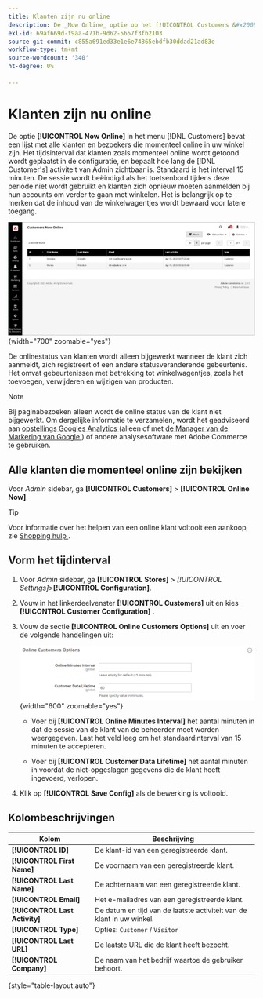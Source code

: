 ```yaml
---
title: Klanten zijn nu online
description: De _Now Online_ optie op het [!UICONTROL Customers &#x200B;] menu maakt een lijst van alle klanten en bezoekers die momenteel online in uw opslag zijn.
exl-id: 69af669d-f9aa-471b-9d62-5657f3fb2103
source-git-commit: c855a691ed33e1e6e74865ebdfb30ddad21ad83e
workflow-type: tm+mt
source-wordcount: '340'
ht-degree: 0%

---
```


# Klanten zijn nu online

De optie **[!UICONTROL Now Online]** in het menu [!DNL Customers] bevat een lijst met alle klanten en bezoekers die momenteel online in uw winkel zijn. Het tijdsinterval dat klanten zoals momenteel online wordt getoond wordt geplaatst in de configuratie, en bepaalt hoe lang de [!DNL Customer's] activiteit van Admin zichtbaar is. Standaard is het interval 15 minuten. De sessie wordt beëindigd als het toetsenbord tijdens deze periode niet wordt gebruikt en klanten zich opnieuw moeten aanmelden bij hun accounts om verder te gaan met winkelen. Het is belangrijk op te merken dat de inhoud van de winkelwagentjes wordt bewaard voor latere toegang.

![ Online Klanten ](assets/customers-now-online.png){width="700" zoomable="yes"}

De onlinestatus van klanten wordt alleen bijgewerkt wanneer de klant zich aanmeldt, zich registreert of een andere statusveranderende gebeurtenis. Het omvat gebeurtenissen met betrekking tot winkelwagentjes, zoals het toevoegen, verwijderen en wijzigen van producten.

>[!NOTE]
>
>Bij paginabezoeken alleen wordt de online status van de klant niet bijgewerkt. Om dergelijke informatie te verzamelen, wordt het geadviseerd aan [ opstellings Googles Analytics ](../merchandising-promotions/google-analytics.md) (alleen of met [ de Manager van de Markering van Google ](../merchandising-promotions/google-tag-manager.md)) of andere analysesoftware met Adobe Commerce te gebruiken.

## Alle klanten die momenteel online zijn bekijken

Voor _Admin_ sidebar, ga **[!UICONTROL Customers]** > **[!UICONTROL Online Now]**.

>[!TIP]
>
>Voor informatie over het helpen van een online klant voltooit een aankoop, zie [ Shopping hulp ](../stores-purchase/introduction.md#shopping-assistance).

## Vorm het tijdinterval

1. Voor _Admin_ sidebar, ga **[!UICONTROL Stores]** > _[!UICONTROL Settings]_>**[!UICONTROL Configuration]**.

1. Vouw in het linkerdeelvenster **[!UICONTROL Customers]** uit en kies **[!UICONTROL Customer Configuration]** .

1. Vouw de sectie **[!UICONTROL Online Customers Options]** uit en voer de volgende handelingen uit:

   ![ Online de opties van de Klant ](../configuration-reference/customers/assets/customer-configuration-online-customers-options.png){width="600" zoomable="yes"}

   - Voer bij **[!UICONTROL Online Minutes Interval]** het aantal minuten in dat de sessie van de klant van de beheerder moet worden weergegeven. Laat het veld leeg om het standaardinterval van 15 minuten te accepteren.

   - Voer bij **[!UICONTROL Customer Data Lifetime]** het aantal minuten in voordat de niet-opgeslagen gegevens die de klant heeft ingevoerd, verlopen.

1. Klik op **[!UICONTROL Save Config]** als de bewerking is voltooid.

## Kolombeschrijvingen

| Kolom | Beschrijving |
| --- | --- |
| **[!UICONTROL ID]** | De klant-id van een geregistreerde klant. |
| **[!UICONTROL First Name]** | De voornaam van een geregistreerde klant. |
| **[!UICONTROL Last Name]** | De achternaam van een geregistreerde klant. |
| **[!UICONTROL Email]** | Het e-mailadres van een geregistreerde klant. |
| **[!UICONTROL Last Activity]** | De datum en tijd van de laatste activiteit van de klant in uw winkel. |
| **[!UICONTROL Type]** | Opties: `Customer` / `Visitor` |
| **[!UICONTROL Last URL]** | De laatste URL die de klant heeft bezocht. |
| **[!UICONTROL Company]** | De naam van het bedrijf waartoe de gebruiker behoort. |

{style="table-layout:auto"}
